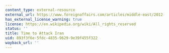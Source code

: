 ```yaml
---
content_type: external-resource
external_url: https://www.foreignaffairs.com/articles/middle-east/2012-01-01/time-attack-iran
has_external_license_warning: true
license: https://en.wikipedia.org/wiki/All_rights_reserved
status: ''
title: Time to Attack Iran
uid: 893f3f6e-5fdc-4835-9629-9e39f455f322
wayback_url: ''
---
```

